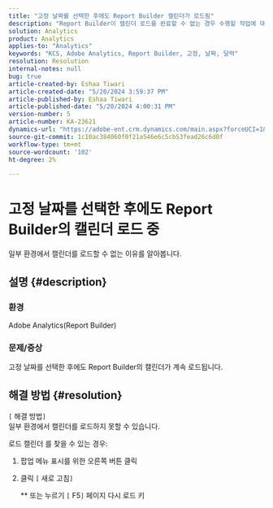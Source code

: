 ```yaml
---
title: "고정 날짜를 선택한 후에도 Report Builder 캘린더가 로드됨"
description: "Report Builder이 캘린더 로드를 완료할 수 없는 경우 수행할 작업에 대해 알아봅니다."
solution: Analytics
product: Analytics
applies-to: "Analytics"
keywords: "KCS, Adobe Analytics, Report Builder, 고정, 날짜, 달력"
resolution: Resolution
internal-notes: null
bug: true
article-created-by: Eshaa Tiwari
article-created-date: "5/20/2024 3:59:37 PM"
article-published-by: Eshaa Tiwari
article-published-date: "5/20/2024 4:00:31 PM"
version-number: 5
article-number: KA-23621
dynamics-url: "https://adobe-ent.crm.dynamics.com/main.aspx?forceUCI=1&pagetype=entityrecord&etn=knowledgearticle&id=56ce42f1-c116-ef11-9f8a-6045bd02b206"
source-git-commit: 1c10ac384060f0f21a546e6c5cb53fead26c6d0f
workflow-type: tm+mt
source-wordcount: '102'
ht-degree: 2%

---
```


# 고정 날짜를 선택한 후에도 Report Builder의 캘린더 로드 중


일부 환경에서 캘린더를 로드할 수 없는 이유를 알아봅니다.

## 설명 {#description}


### 환경

Adobe Analytics(Report Builder)

### 문제/증상

고정 날짜를 선택한 후에도 Report Builder의 캘린더가 계속 로드됩니다.


## 해결 방법 {#resolution}

`[` 해결 방법`]` <br>
일부 환경에서 캘린더를 로드하지 못할 수 있습니다.

로드 캘린더 를 찾을 수 있는 경우:

1. 팝업 메뉴 표시를 위한 오른쪽 버튼 클릭
2. 클릭 `[` 새로 고침`]`

   \*\* 또는 누르기 `[` F5`]`  페이지 다시 로드 키




